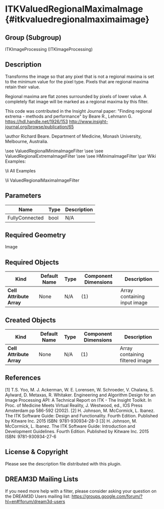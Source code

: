 ITKValuedRegionalMaximaImage {#itkvaluedregionalmaximaimage}
============================

## Group (Subgroup) ##
ITKImageProcessing (ITKImageProcessing)

## Description ##
Transforms the image so that any pixel that is not a regional maxima is set to the minimum value for the pixel type. Pixels that are regional maxima retain their value.

Regional maxima are flat zones surrounded by pixels of lower value. A completely flat image will be marked as a regional maxima by this filter.

This code was contributed in the Insight Journal paper: "Finding regional extrema - methods and performance" by Beare R., Lehmann G. https://hdl.handle.net/1926/153 http://www.insight-journal.org/browse/publication/65 

\author Richard Beare. Department of Medicine, Monash University, Melbourne, Australia.

\see ValuedRegionalMinimaImageFilter 
\see 
\see ValuedRegionalExtremaImageFilter 
\see 
\see HMinimaImageFilter 
\par Wiki Examples:

\li All Examples 

\li ValuedRegionalMaximaImageFilter

## Parameters ##
| Name | Type | Description |
|------|------|------|
| FullyConnected | bool| N/A |


## Required Geometry ##
Image

## Required Objects ##
| Kind | Default Name | Type | Component Dimensions | Description |
|------|--------------|-------------|---------|-----|
| **Cell Attribute Array** | None | N/A | (1)  | Array containing input image

## Created Objects ##
| Kind | Default Name | Type | Component Dimensions | Description |
|------|--------------|-------------|---------|-----|
| **Cell Attribute Array** | None | N/A | (1)  | Array containing filtered image

## References ##
[1] T.S. Yoo, M. J. Ackerman, W. E. Lorensen, W. Schroeder, V. Chalana, S. Aylward, D. Metaxas, R. Whitaker. Engineering and Algorithm Design for an Image Processing API: A Technical Report on ITK - The Insight Toolkit. In Proc. of Medicine Meets Virtual Reality, J. Westwood, ed., IOS Press Amsterdam pp 586-592 (2002). 
[2] H. Johnson, M. McCormick, L. Ibanez. The ITK Software Guide: Design and Functionality. Fourth Edition. Published by Kitware Inc. 2015 ISBN: 9781-930934-28-3
[3] H. Johnson, M. McCormick, L. Ibanez. The ITK Software Guide: Introduction and Development Guidelines. Fourth Edition. Published by Kitware Inc. 2015 ISBN: 9781-930934-27-6

## License & Copyright ##

Please see the description file distributed with this plugin.

## DREAM3D Mailing Lists ##

If you need more help with a filter, please consider asking your question on the DREAM3D Users mailing list:
https://groups.google.com/forum/?hl=en#!forum/dream3d-users
